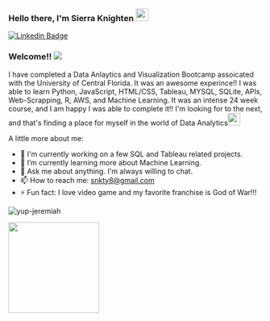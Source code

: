 ### Hello there, I'm Sierra Knighten <img src="https://media2.giphy.com/media/LOnt6uqjD9OexmQJRB/giphy.gif" width="25px">

[![Linkedin Badge](https://img.shields.io/badge/-LinkedIn-0e76a8?style=flat-square&logo=Linkedin&logoColor=white)](https://linkedin.com/in/sierra-knighten)

### Welcome!! ![](https://visitor-badge.glitch.me/badge?page_id=snkty8.snkty8)

I have completed a Data Anlaytics and Visualization Bootcamp assoicated with the University of Central Florida.  It was an awesome experince!! I was able to learn Python, JavaScript, HTML/CSS, Tableau, MYSQL, SQLite, APIs, Web-Scrapping, R, AWS, and Machine Learning.  It was an intense 24 week course, and I am happy I was able to complete it!! I'm looking for to the next, and that's finding a place for myself in the world of Data Analytics<img src="https://media3.giphy.com/media/QBSPma5jP9ReSAdxKw/giphy.gif" width="25px">


A little more about me:

- 🔭 I'm currently working on a few SQL and Tableau related projects. 
- 🌱 I’m currently learning more about Machine Learning.
- 💬 Ask me about anything. I'm always willing to chat.
- 📫 How to reach me: snkty8@gmail.com
- ⚡ Fun fact: I love video game and my favorite franchise is God of War!!!

![yup-jeremiah](https://github.com/snkty8/snkty8/assets/78936833/a564a3e1-84ed-4ef2-bc7f-4f35580ea8f4)


<p>
  <img height="180em" src="https://github-readme-stats.vercel.app/api/top-langs/?username=snkty8&exclude_repo=KNN-Image-Classification&show_icons=true&hide_border=true&layout=compact&langs_count=8"/>
</p>
